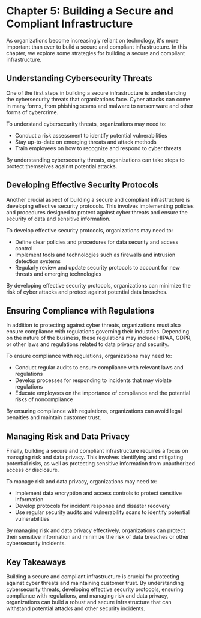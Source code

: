 Chapter 5: Building a Secure and Compliant Infrastructure
=========================================================

As organizations become increasingly reliant on technology, it's more important than ever to build a secure and compliant infrastructure. In this chapter, we explore some strategies for building a secure and compliant infrastructure.

Understanding Cybersecurity Threats
-----------------------------------

One of the first steps in building a secure infrastructure is understanding the cybersecurity threats that organizations face. Cyber attacks can come in many forms, from phishing scams and malware to ransomware and other forms of cybercrime.

To understand cybersecurity threats, organizations may need to:

* Conduct a risk assessment to identify potential vulnerabilities
* Stay up-to-date on emerging threats and attack methods
* Train employees on how to recognize and respond to cyber threats

By understanding cybersecurity threats, organizations can take steps to protect themselves against potential attacks.

Developing Effective Security Protocols
---------------------------------------

Another crucial aspect of building a secure and compliant infrastructure is developing effective security protocols. This involves implementing policies and procedures designed to protect against cyber threats and ensure the security of data and sensitive information.

To develop effective security protocols, organizations may need to:

* Define clear policies and procedures for data security and access control
* Implement tools and technologies such as firewalls and intrusion detection systems
* Regularly review and update security protocols to account for new threats and emerging technologies

By developing effective security protocols, organizations can minimize the risk of cyber attacks and protect against potential data breaches.

Ensuring Compliance with Regulations
------------------------------------

In addition to protecting against cyber threats, organizations must also ensure compliance with regulations governing their industries. Depending on the nature of the business, these regulations may include HIPAA, GDPR, or other laws and regulations related to data privacy and security.

To ensure compliance with regulations, organizations may need to:

* Conduct regular audits to ensure compliance with relevant laws and regulations
* Develop processes for responding to incidents that may violate regulations
* Educate employees on the importance of compliance and the potential risks of noncompliance

By ensuring compliance with regulations, organizations can avoid legal penalties and maintain customer trust.

Managing Risk and Data Privacy
------------------------------

Finally, building a secure and compliant infrastructure requires a focus on managing risk and data privacy. This involves identifying and mitigating potential risks, as well as protecting sensitive information from unauthorized access or disclosure.

To manage risk and data privacy, organizations may need to:

* Implement data encryption and access controls to protect sensitive information
* Develop protocols for incident response and disaster recovery
* Use regular security audits and vulnerability scans to identify potential vulnerabilities

By managing risk and data privacy effectively, organizations can protect their sensitive information and minimize the risk of data breaches or other cybersecurity incidents.

Key Takeaways
-------------

Building a secure and compliant infrastructure is crucial for protecting against cyber threats and maintaining customer trust. By understanding cybersecurity threats, developing effective security protocols, ensuring compliance with regulations, and managing risk and data privacy, organizations can build a robust and secure infrastructure that can withstand potential attacks and other security incidents.
